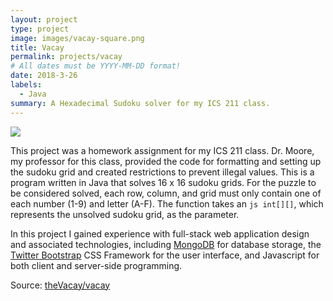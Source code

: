 ```yaml
---
layout: project
type: project
image: images/vacay-square.png
title: Vacay
permalink: projects/vacay
# All dates must be YYYY-MM-DD format!
date: 2018-3-26
labels:
  - Java
summary: A Hexadecimal Sudoku solver for my ICS 211 class. 
---
```


<img class="ui medium right floated rounded image" src="../images/vacay-home-page.png">

This project was a homework assignment for my ICS 211 class. Dr. Moore, my professor for this class, provided the code for formatting and setting up the sudoku grid and created restrictions to prevent illegal values. This is a program written in Java that solves 16 x 16 sudoku grids. For the puzzle to be considered solved, each row, column, and grid must only contain one of each number (1-9) and letter (A-F). The function takes an ```js int[][]```, which represents the unsolved sudoku grid, as the parameter. 

In this project I gained experience with full-stack web application design and associated technologies, including [MongoDB](http://mongodb.com) for database storage, the [Twitter Bootstrap](http://getbootstrap.com/) CSS Framework for the user interface, and Javascript for both client and server-side programming. 
 
Source: <a href="https://github.com/theVacay/vacay"><i class="large github icon"></i>theVacay/vacay</a>
